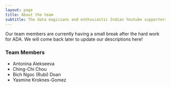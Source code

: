 ```yaml
---
layout: page
title: About the team
subtitle: The data magicians and enthusiastic Indian Youtube supporters
---
```


Our team members are currently having a small break after the hard work for ADA. We will
come back later to update our descriptions here!

### Team Members
- Antonina Alekseeva
- Ching-Chi Chou
- Bich Ngoc (Rubi) Doan
- Yasmine Kroknes-Gomez

